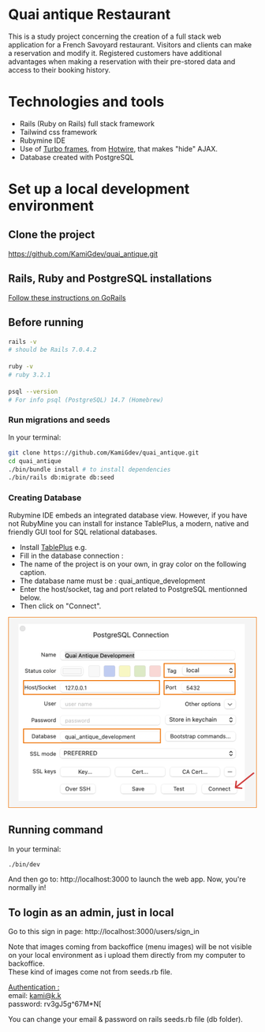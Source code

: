 
# Quai antique Restaurant
This is a study project concerning the creation of a full stack web application for a French Savoyard restaurant. Visitors and clients can make a reservation and modify it. Registered customers have additional advantages when making a reservation with their pre-stored data and access to their booking history.

# Technologies and tools

- Rails (Ruby on Rails) full stack framework
- Tailwind css framework
- Rubymine IDE
- Use of [Turbo frames](https://turbo.hotwired.dev/handbook/introduction), from [Hotwire](https://hotwired.dev), that makes "hide" AJAX.
- Database created with PostgreSQL


# Set up a local development environment

## Clone the project

https://github.com/KamiGdev/quai_antique.git

## Rails, Ruby and PostgreSQL installations

[Follow these instructions on GoRails](https://gorails.com/setup/windows/10)

## Before running
```bash
rails -v 
# should be Rails 7.0.4.2

ruby -v
# ruby 3.2.1

psql --version
# For info psql (PostgreSQL) 14.7 (Homebrew)
```

### Run migrations and seeds
In your terminal:
```bash
git clone https://github.com/KamiGdev/quai_antique.git
cd quai_antique
./bin/bundle install # to install dependencies
./bin/rails db:migrate db:seed
```

### Creating Database

Rubymine IDE embeds an integrated database view. However, if you have not RubyMine you can install for instance TablePlus, a modern, native and friendly GUI tool for SQL relational databases.

- Install [TablePlus](https://tableplus.com) e.g.
- Fill in the database connection :
- The name of the project is on your own, in gray color on the following caption.
- The database name must be : quai_antique_development
- Enter the host/socket, tag and port related to PostgreSQL mentionned below.
- Then click on "Connect".

![Table plus connection caption](app/assets/images/tableplus_connection.png)


## Running command
In your terminal:
```bash 
./bin/dev 
```
And then go to: http://localhost:3000 to launch the web app.
Now, you're normally in!


## To login as an admin, just in local
Go to this sign in page:
http://localhost:3000/users/sign_in

Note that images coming from backoffice (menu images) will be not visible on your local environment as i upload them directly from my computer to backoffice.  
These kind of images come not from seeds.rb file.

<u>Authentication :</u>   
email: kami@k.k   
password: rv3gJ5g^67M*N[    

You can change your email & password on rails seeds.rb file (db folder).



